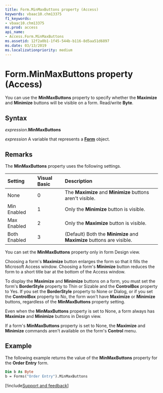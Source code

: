 ```yaml
---
title: Form.MinMaxButtons property (Access)
keywords: vbaac10.chm13375
f1_keywords:
- vbaac10.chm13375
ms.prod: access
api_name:
- Access.Form.MinMaxButtons
ms.assetid: 12f2a0b1-1f45-544b-b116-8d5aa51d6897
ms.date: 03/13/2019
ms.localizationpriority: medium
---
```



# Form.MinMaxButtons property (Access)

You can use the **MinMaxButtons** property to specify whether the **Maximize** and **Minimize** buttons will be visible on a form. Read/write **Byte**.


## Syntax

_expression_.**MinMaxButtons**

_expression_ A variable that represents a **[Form](Access.Form.md)** object.


## Remarks

The **MinMaxButtons** property uses the following settings.

|Setting|Visual Basic|Description|
|:-----|:-----|:-----|
|None|0|The **Maximize** and **Minimize** buttons aren't visible.|
|Min Enabled|1|Only the **Minimize** button is visible.|
|Max Enabled|2|Only the **Maximize** button is visible.|
|Both Enabled|3|(Default) Both the **Minimize** and **Maximize** buttons are visible.|

You can set the **MinMaxButtons** property only in form Design view.

Choosing a form's **Maximize** button enlarges the form so that it fills the Microsoft Access window. Choosing a form's **Minimize** button reduces the form to a short title bar at the bottom of the Access window.

To display the **Maximize** and **Minimize** buttons on a form, you must set the form's **BorderStyle** property to Thin or Sizable and the **ControlBox** property to Yes. If you set the **BorderStyle** property to None or Dialog, or if you set the **ControlBox** property to No, the form won't have **Maximize** or **Minimize** buttons, regardless of the **MinMaxButtons** property setting.

Even when the **MinMaxButtons** property is set to None, a form always has **Maximize** and **Minimize** buttons in Design view.

If a form's **MinMaxButtons** property is set to None, the **Maximize** and **Minimize** commands aren't available on the form's **Control** menu.


## Example

The following example returns the value of the **MinMaxButtons** property for the **Order Entry** form.

```vb
Dim b As Byte 
b = Forms("Order Entry").MinMaxButtons
```




[!include[Support and feedback](~/includes/feedback-boilerplate.md)]
